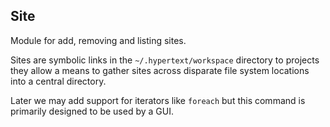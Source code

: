 ## Site

Module for add, removing and listing sites.

Sites are symbolic links in the `~/.hypertext/workspace` directory to projects they allow a means to gather sites across disparate file system locations into a central directory.

Later we may add support for iterators like `foreach` but this command is primarily designed to be used by a GUI.
